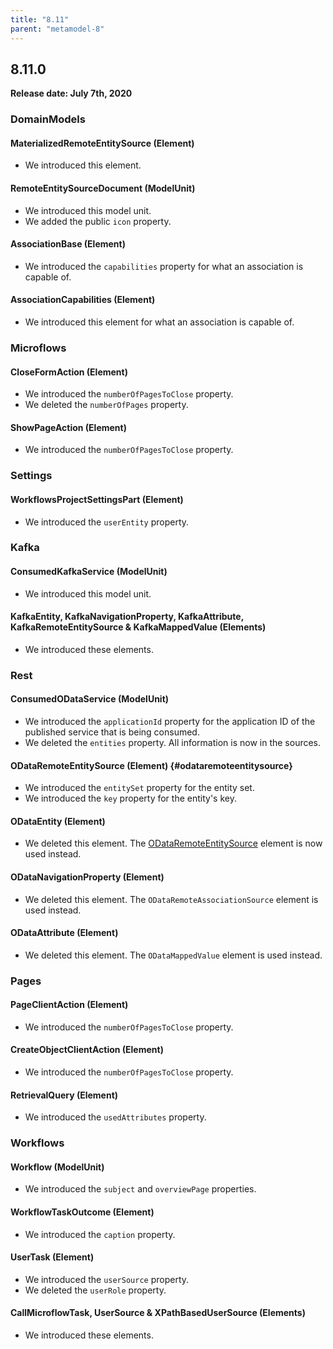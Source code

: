 ```yaml
---
title: "8.11"
parent: "metamodel-8"
---
```


## 8.11.0

**Release date: July 7th, 2020**

### DomainModels

#### MaterializedRemoteEntitySource (Element)

* We introduced this element.

#### RemoteEntitySourceDocument (ModelUnit)

* We introduced this model unit.
* We added the public `icon` property.

#### AssociationBase (Element)

* We introduced the `capabilities` property for what an association is capable of.

#### AssociationCapabilities (Element)

* We introduced this element for what an association is capable of.

### Microflows

#### CloseFormAction (Element)

* We introduced the `numberOfPagesToClose` property.
* We deleted the `numberOfPages` property.

#### ShowPageAction (Element)

* We introduced the `numberOfPagesToClose` property.

### Settings

#### WorkflowsProjectSettingsPart (Element)

* We introduced the `userEntity` property.

### Kafka

#### ConsumedKafkaService (ModelUnit)

* We introduced this model unit.

#### KafkaEntity, KafkaNavigationProperty, KafkaAttribute, KafkaRemoteEntitySource & KafkaMappedValue (Elements)

* We introduced these elements.

### Rest

#### ConsumedODataService (ModelUnit)

* We introduced the `applicationId` property for the application ID of the published service that is being consumed.
* We deleted the `entities` property. All information is now in the sources.

#### ODataRemoteEntitySource (Element) {#odataremoteentitysource}

* We introduced the `entitySet` property for the entity set.
* We introduced the `key` property for the entity's key.

#### ODataEntity (Element)

* We deleted this element. The [ODataRemoteEntitySource](#odataremoteentitysource) element is now used instead.

#### ODataNavigationProperty (Element)

* We deleted this element. The `ODataRemoteAssociationSource` element is used instead.

#### ODataAttribute (Element)

* We deleted this element. The `ODataMappedValue` element is used instead.

### Pages

#### PageClientAction (Element)

* We introduced the `numberOfPagesToClose` property.

#### CreateObjectClientAction (Element)

* We introduced the `numberOfPagesToClose` property.

#### RetrievalQuery (Element)

* We introduced the `usedAttributes` property.

### Workflows

#### Workflow (ModelUnit)

* We introduced the `subject` and `overviewPage` properties.

#### WorkflowTaskOutcome (Element)

* We introduced the `caption` property.

#### UserTask (Element)

* We introduced the `userSource` property.
* We deleted the `userRole` property.

#### CallMicroflowTask, UserSource & XPathBasedUserSource (Elements)

* We introduced these elements.
